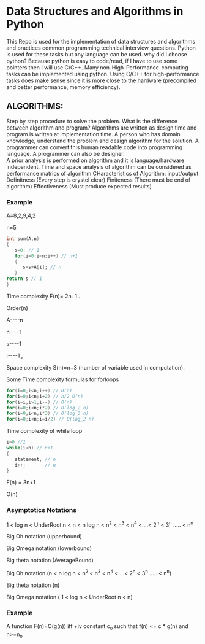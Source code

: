 # Data Structures and Algorithms in Python
This Repo is used for the implementation of data structures and algorithms and practices common programming technical interview questions. Python is used for these tasks but
any language can be used. why did I choose python? Because python is easy to code/read, if I have to use some pointers then  I will use C/C++. Many non-High-Performance-computing tasks can be implemented using python. Using C/C++ for high-performance tasks does make sense since it is more close to the hardware (precompiled and better performance, memory efficiency).  

## ALGORITHMS:
Step by step procedure to solve the problem. What is the difference between algorithm and program? Algorithms are written as design time and program is written at implementation time.
A person who has domain knowledge, understand the problem and design algorithm for the solution. A programmer can  convert this human readable code into programming language.
A programmer can also be designer.  
A prior analysis is performed on algorithm and it is language/hardware independent. Time and space analysis of algorithm can be considered as performance matrics of algorithm 
CHaracteristics of Algorithm:
input/output
Definitness (Every step is crystel clear)
Finiteness (There must be end of algorithm)
Effectiveness (Must produce expected results)

### Example
A=8,2,9,4,2 

n=5
  
```C++
int sum(A,n)
{
   s=0; // 1
   for(i=0;i<n;i++) // n+1
   {
      s=s+A[i]; // n
   }
return s // 1
}
```
Time complexity F(n)= 2n+1 .


Order(n)


A----n


n----1


s----1


i----1 ,


Space complexity S(n)=n+3 (number of variable used in computation).

Some Time complexity formulas for forloops


```C++
for(i=0;i<n;i++) // O(n)
for(i=0;i<n;i+2) // n/2 O(n)
for(i=i;i>1;i--) // O(n)
for(i=0;i<n;i*2) // O(log_2 n)
for(i=0;i<n;i*3) // O(log_3 n)
for(i=0;i<n;i=i/2) // O(log_2 n)
```
Time complexity of while loop

```C++
i=0 //1
while(i<n) // n+1
{
   statement; // n
   i++;       // n
}
```
F(n) = 3n+1

O(n)

### Asymptotics Notations 

1 < log n < UnderRoot n < n < n log n < n<sup>2</sup> < n<sup>3</sup> <  n<sup>4</sup> <....< 2<sup>n</sup> <  3<sup>n</sup> ..... <  n<sup>n</sup>


Big Oh notation (upperbound)


Big Omega notation (lowerbound)


Big theta notation (AverageBound)


Big Oh notation (n < n log n < n<sup>2</sup> < n<sup>3</sup> <  n<sup>4</sup> <....< 2<sup>n</sup> <  3<sup>n</sup> ..... <  n<sup>n</sup>)

Big theta notation (n)

Big Omega notation ( 1 < log n < UnderRoot n < n)


### Example


A function F(n)=O(g(n)) iff +iv constant c<sub>o</sub> such that f(n) <= c * g(n) and n>=n<sub>o</sub>

